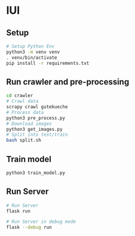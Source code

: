 # IUI

## Setup

```bash
# Setup Python Env
python3 -m venv venv
. venv/bin/activate
pip install -r requirements.txt
```

## Run crawler and pre-processing
```bash
cd crawler
# Crawl data
scrapy crawl gutekueche
# Process data
python3 pre_process.py
# Download images
python3 get_images.py
# Split into test/train
bash split.sh
```

## Train model

```bash
python3 train_model.py
```

## Run Server

```bash
# Run Server
flask run 

# Run Server in debug mode
flask --debug run
```